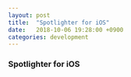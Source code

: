 ```yaml
---
layout: post
title:  "Spotlighter for iOS"
date:   2018-10-06 19:28:00 +0900
categories: development 
---
```


### Spotlighter for iOS


[Prev-Post-Link]: http://nicolasmiari.com/development/2017/08/17/GameEngine_2.html
[Next-Post-Link]: http://nicolasmiari.com/development/2017/08/19/GameEngine_4.html
